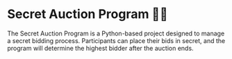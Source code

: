 # Secret Auction Program 👨‍⚖
The Secret Auction Program is a Python-based project designed to manage a secret bidding process. Participants can place their bids in secret, and the program will determine the highest bidder after the auction ends. 
